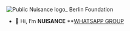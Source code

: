 ![Public Nuisance logo_ Berlin Foundation](https://user-images.githubusercontent.com/88751177/139162118-4b704ae1-d9ec-410d-824f-17ebf8acf2b5.jpg)
- 👋 Hi, I’m **NUISANCE**
**[WHATSAPP GROUP](https://chat.whatsapp.com/IRbdcY5Kxr0IIxfWhlpfr4)
